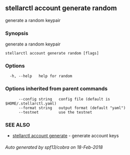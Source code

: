## stellarctl account generate random

generate a random keypair

### Synopsis


generate a random keypair

```
stellarctl account generate random [flags]
```

### Options

```
  -h, --help   help for random
```

### Options inherited from parent commands

```
      --config string   config file (default is $HOME/.stellarctl.yaml)
      --format string   output format (default "yaml")
      --testnet         use the testnet
```

### SEE ALSO
* [stellarctl account generate](stellarctl_account_generate.md)	 - generate account keys

###### Auto generated by spf13/cobra on 18-Feb-2018
